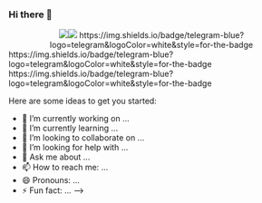 ### Hi there 👋

<div id="header" align="center">
  <img src="https://gifyu.com/image/SckGo"><img src="https://s12.gifyu.com/images/SckGo.gif"/>
  https://img.shields.io/badge/telegram-blue?logo=telegram&logoColor=white&style=for-the-badge
</div>

<div id="badges">
  https://img.shields.io/badge/telegram-blue?logo=telegram&logoColor=white&style=for-the-badge
</div>
  https://img.shields.io/badge/telegram-blue?logo=telegram&logoColor=white&style=for-the-badge

Here are some ideas to get you started:

- 🔭 I’m currently working on ...
- 🌱 I’m currently learning ...
- 👯 I’m looking to collaborate on ...
- 🤔 I’m looking for help with ...
- 💬 Ask me about ...
- 📫 How to reach me: ...
- 😄 Pronouns: ...
- ⚡ Fun fact: ...
-->

